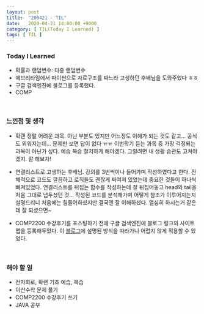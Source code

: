 ```yaml
---
layout: post
title:  "200421 - TIL"
date:   2020-04-21 14:00:00 +9000
category: [ TIL(Today I Learned) ]
tags: [ TIL ]
---
```


### Today I Learned
* 확률과 랜덤변수: 다중 랜덤변수
* 에브리타임에서 파이썬으로 자료구조를 짜느라 고생하던 후배님을 도와주었다 ㅎㅎ
* 구글 검색엔진에 블로그를 등록했다.
* COMP

<br>

### 느낀점 및 생각
* 확랜 정말 어려운 과목. 아닌 부분도 있지만 어느정도 이해가 되는 것도 같고... 공식도 외워지는데... 문제만 보면 답이 없다 ㅠㅠ 이번학기 듣는 과목 중 가장 걱정되는 과목이 아닌가 싶다. 예습 복습 철저하게 해야겠다. 그럴려면 내 생활 습관도 고쳐야겠지. 잘 해보자!

* 연결리스트로 고생하는 후배님. 강의를 3번씩이나 들어가며 작성하였다고 한다. 전체적으로 코드도 깔끔하고 로직들도 괜찮게 짜여져 있었는데 중요한 것들이 하나씩 빠져있었다. 연결리스트를 뒤집는 함수를 작성하는데 잘 뒤집어놓고 head와 tail을 처음 그대로 냅두셨던 것... 작성된 코드를 분석해가며 어떻게 참조가 이루어지는지 설명드리니 처음에는 힘들어하셨지만 결국엔 잘 이해하셨다. 열심히 하시는거 같은데 잘 되셨으면~

* COMP2200 수강후기를 포스팅하기 전에 구글 검색엔진에 블로그 링크와 사이트맵을 등록해두었다. 이 [블로그](https://gmlwjd9405.github.io/2017/10/20/include-blog-in-a-GoogleSearchEngine.html)에 설명된 방식을 따라가니 어렵지 않게 적용할 수 있었다.

<br>

### 해야 할 일
* 전자회로, 확랜 기초 예습, 복습
* 이산수학 문제 풀기
* COMP2200 수강후기 쓰기
* JAVA 공부
